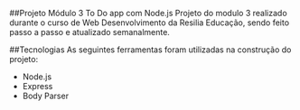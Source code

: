##Projeto Módulo 3 To Do app com Node.js
Projeto do modulo 3 realizado durante o curso de  Web Desenvolvimento da Resilia Educação, sendo feito passo a passo e atualizado semanalmente.

##Tecnologias
As seguintes ferramentas foram utilizadas na construção do projeto:

- Node.js
- Express
- Body Parser